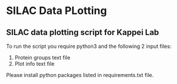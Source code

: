 # SILAC Data PLotting

## SILAC data plotting script for Kappei Lab 

To run the script you require python3 and the following 2 input files:

1. Protein groups text file
2. Plot info text file

Please install python packages listed in requirements.txt file.
